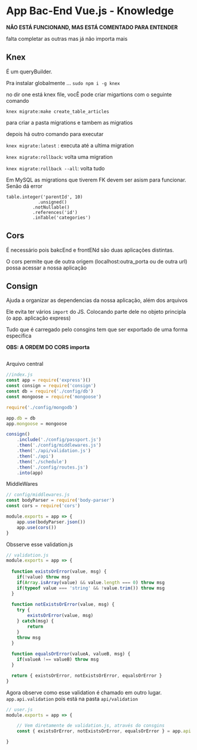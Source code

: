 # App Bac-End Vue.js - Knowledge

**NÂO ESTÁ FUNCIONAND, MAS ESTÁ COMENTADO PARA ENTENDER**

falta completar as outras mas já nâo importa mais

## Knex

É um queryBuilder.

Pra instalar globalmente ...
`sudo npm i -g knex`

no dir one está knex file, vocÊ pode criar migartions com o seguinte comando

`knex migrate:make create_table_articles`

para criar a pasta migrations e tambem as migratios

depois há outro comando para executar

`knex migrate:latest` : executa até a ultima migration

`knex migrate:rollback`: volta uma migration

`knex migrate:rollback --all`: volta tudo

Em MySQL as migrations que tiverem FK devem ser asism para funcionar. Senâo dá error

````
table.integer('parentId', 10)
      		.unsigned()
          .notNullable()
          .references('id')
          .inTable('categories')
````


## Cors

É necessário pois bakcEnd e frontENd são duas aplicações distintas.

O cors permite que de outra origem (localhost:outra_porta ou de outra url) possa acessar a nossa aplicação

## Consign

Ajuda a organizar as dependencias da nossa aplicação, além dos arquivos

Ele evita ter vários `import` do JS. Colocando parte dele no objeto principla (o app. aplicaçâo express)

Tudo que é carregado pelo consgins tem que ser exportado de uma forma especifica

**OBS: A ORDEM DO CORS importa**

````javascript

````

Arquivo central
````javascript
//index.js
const app = require('express')()
const consign = require('consign')
const db = require('./config/db')
const mongoose = require('mongoose')

require('./config/mongodb')

app.db = db
app.mongoose = mongoose

consign()
    .include('./config/passport.js')
    .then('./config/middlewares.js')
    .then('./api/validation.js')
    .then('./api')
    .then('./schedule')
    .then('./config/routes.js')
    .into(app)
````
MiddleWares

````javascript
// config/middlewares.js
const bodyParser = require('body-parser') 
const cors = require('cors')

module.exports = app => {
    app.use(bodyParser.json())
    app.use(cors())
}
````

Obsserve esse validation.js
````javascript
// validation.js
module.exports = app => {
    
  function existsOrError(value, msg) {
    if(!value) throw msg
    if(Array.isArray(value) && value.length === 0) throw msg
    if(typeof value === 'string' && !value.trim()) throw msg
  }
  
  function notExistsOrError(value, msg) {
    try {
        existsOrError(value, msg)
    } catch(msg) {
        return
    }
    throw msg
  }
  
  function equalsOrError(valueA, valueB, msg) {
    if(valueA !== valueB) throw msg
  }

  return { existsOrError, notExistsOrError, equalsOrError }
}
````

Agora observe como esse validation é chamado em outro lugar. `app.api.validation` pois está na pasta `api/validation`
````javascript
// user.js
module.exports = app => {

	// Vem diretamente de validation.js, através do consgins
	const { existsOrError, notExistsOrError, equalsOrError } = app.api.validation

}
````

